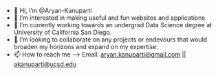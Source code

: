 - 👋 Hi, I’m @Aryan-Kanuparti
- 👀 I’m interested in making useful and fun websites and applications
- 🌱 I’m currently working towards an undergrad Data Science degree at University of California San Diego.
- 💞️ I’m looking to collaborate on any projects or endevours that would broaden my horizons and expand on my expertise.
- 📫 How to reach me --> Email: aryan.kanuparti@gmail.com  ||   akanuparti@ucsd.edu

<!---
Aryan-Kanuparti/Aryan-Kanuparti is a ✨ special ✨ repository because its `README.md` (this file) appears on your GitHub profile.
You can click the Preview link to take a look at your changes.
--->
